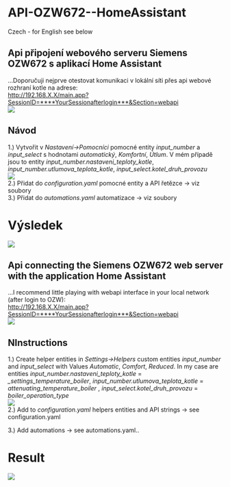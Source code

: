 # API-OZW672--HomeAssistant

Czech - for English see below
## Api připojení webového serveru Siemens OZW672 s aplikací Home Assistant
...Doporučuji nejprve otestovat komunikaci v lokální síti přes api webové rozhraní kotle na adrese:   
http://192.168.X.X/main.app?SessionID=****YourSessionafterlogin***&Section=webapi  
![](https://github.com/vencakratky/API-OZW672--HomeAssistant/blob/master/webapi.jpg)  
## Návod
1.) Vytvořit v *Nastavení->Pomocníci* pomocné entity *input_number* a *input_select* s hodnotami *automatický*, *Komfortní*, *Útlum*. V mém případě jsou to entity *input_number.nastaveni_teploty_kotle*, *input_number.utlumova_teplota_kotle*, *input_select.kotel_druh_provozu*  
![](https://github.com/vencakratky/API-OZW672--HomeAssistant/blob/master/entities.jpg)  
2.) Přidat do *configuration.yaml* pomocné entity a API řetězce -> viz soubory  
3.) Přidat do *automations.yaml* automatizace -> viz soubory   

# Výsledek 
![](https://github.com/vencakratky/API-OZW672--HomeAssistant/blob/master/Result.jpg)


## Api connecting the Siemens OZW672 web server with the application Home Assistant 
...I recommend little playing with webapi interface in your local network (after login to OZW):    
http://192.168.X.X/main.app?SessionID=****YourSessionafterlogin***&Section=webapi  
![](https://github.com/vencakratky/API-OZW672--HomeAssistant/blob/master/webapi.jpg)  
## NInstructions   
1.) Create helper entities in *Settings->Helpers* custom entities *input_number* and *input_select* with Values *Automatic*, *Comfort*, *Reduced*. In my case are entities *input_number.nastaveni_teploty_kotle* = *_settings_temperature_boiler*, *input_number.utlumova_teplota_kotle* = *attenuating_temperature_boiler* , *input_select.kotel_druh_provozu* = *boiler_operation_type*    
![](https://github.com/vencakratky/API-OZW672--HomeAssistant/blob/master/entities.jpg)  
2.) Add to *configuration.yaml* helpers entities and API strings -> see configuration.yaml 

3.) Add automations -> see automations.yaml..

# Result
![](https://github.com/vencakratky/API-OZW672--HomeAssistant/blob/master/Result.jpg)
